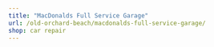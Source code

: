 ```yaml
---
title: "MacDonalds Full Service Garage"
url: /old-orchard-beach/macdonalds-full-service-garage/
shop: car repair
---
```

